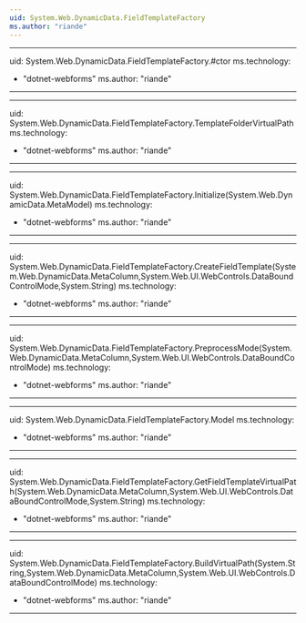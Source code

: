 ```yaml
---
uid: System.Web.DynamicData.FieldTemplateFactory
ms.author: "riande"
---
```


---
uid: System.Web.DynamicData.FieldTemplateFactory.#ctor
ms.technology: 
  - "dotnet-webforms"
ms.author: "riande"
---

---
uid: System.Web.DynamicData.FieldTemplateFactory.TemplateFolderVirtualPath
ms.technology: 
  - "dotnet-webforms"
ms.author: "riande"
---

---
uid: System.Web.DynamicData.FieldTemplateFactory.Initialize(System.Web.DynamicData.MetaModel)
ms.technology: 
  - "dotnet-webforms"
ms.author: "riande"
---

---
uid: System.Web.DynamicData.FieldTemplateFactory.CreateFieldTemplate(System.Web.DynamicData.MetaColumn,System.Web.UI.WebControls.DataBoundControlMode,System.String)
ms.technology: 
  - "dotnet-webforms"
ms.author: "riande"
---

---
uid: System.Web.DynamicData.FieldTemplateFactory.PreprocessMode(System.Web.DynamicData.MetaColumn,System.Web.UI.WebControls.DataBoundControlMode)
ms.technology: 
  - "dotnet-webforms"
ms.author: "riande"
---

---
uid: System.Web.DynamicData.FieldTemplateFactory.Model
ms.technology: 
  - "dotnet-webforms"
ms.author: "riande"
---

---
uid: System.Web.DynamicData.FieldTemplateFactory.GetFieldTemplateVirtualPath(System.Web.DynamicData.MetaColumn,System.Web.UI.WebControls.DataBoundControlMode,System.String)
ms.technology: 
  - "dotnet-webforms"
ms.author: "riande"
---

---
uid: System.Web.DynamicData.FieldTemplateFactory.BuildVirtualPath(System.String,System.Web.DynamicData.MetaColumn,System.Web.UI.WebControls.DataBoundControlMode)
ms.technology: 
  - "dotnet-webforms"
ms.author: "riande"
---
